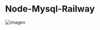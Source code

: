 # Node-Mysql-Railway
![imagen](https://user-images.githubusercontent.com/52834318/192824311-8322545e-dada-42c7-a4df-4a4349fa4f10.png)
